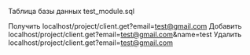 Таблица базы данных test_module.sql

Получить localhost/project/client.get?email=test@gmail.com
Добавить localhost/project/client.get?email=test@gmail.com&name=test
Удалить localhost/project/client.get?email=test@gmail.com
